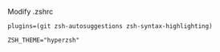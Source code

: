 Modify .zshrc

```
plugins=(git zsh-autosuggestions zsh-syntax-highlighting)
```

```
ZSH_THEME="hyperzsh"
```
